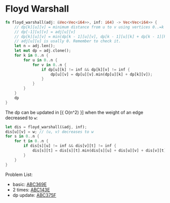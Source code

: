 # Floyd Warshall

```rust
fn floyd_warshall(adj: &Vec<Vec<i64>>, inf: i64) -> Vec<Vec<i64>> {
    // dp[k][u][v] = minimum distance from u to v using vertices 0..=k as intermediate
    // dp[-1][u][v] = adj[u][v]
    // dp[k][u][v] = min(dp[k - 1][u][v], dp[k - 1][u][k] + dp[k - 1][k][v]);
    // adj[u][u] is usally 0. Remember to check it.
    let n = adj.len();
    let mut dp = adj.clone();
    for k in 0..n {
        for u in 0..n {
            for v in 0..n {
                if dp[u][k] != inf && dp[k][v] != inf {
                    dp[u][v] = dp[u][v].min(dp[u][k] + dp[k][v]);
                }
            }
        }
    }
    dp
}
```

The dp can be updated in [{ O(n^2) }] when the weight of an edge decreased to `w`:

```rust
let dis = floyd_warshall(&adj, inf);
dis[u][v] = w; // (u, v) decreases to w
for s in 0..n {
    for t in 0..n {
        if dis[s][u] != inf && dis[v][t] != inf {
            dis[s][t] = dis[s][t].min(dis[s][u] + dis[u][v] + dis[v][t]);
        }
    }
}
```

Problem List:
* basic: [ABC369E](https://atcoder.jp/contests/abc369/submissions/59443525)
* 2 times: [ABC143E](https://atcoder.jp/contests/abc143/submissions/65400848)
* dp update: [ABC375F](https://atcoder.jp/contests/abc375/submissions/59443536)